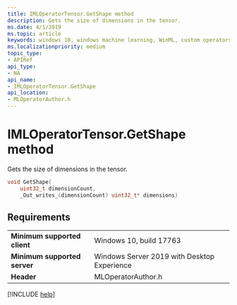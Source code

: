 ```yaml
---
title: IMLOperatorTensor.GetShape method
description: Gets the size of dimensions in the tensor.
ms.date: 4/1/2019
ms.topic: article
keywords: windows 10, windows machine learning, WinML, custom operators, GetShape
ms.localizationpriority: medium
topic_type:
- APIRef
api_type:
- NA
api_name:
- IMLOperatorTensor.GetShape
api_location:
- MLOperatorAuthor.h
---
```


# IMLOperatorTensor.GetShape method

Gets the size of dimensions in the tensor.

```cpp
void GetShape(
    uint32_t dimensionCount,
    _Out_writes_(dimensionCount) uint32_t* dimensions)
```

## Requirements

| | |
|-|-|
| **Minimum supported client** | Windows 10, build 17763 |
| **Minimum supported server** | Windows Server 2019 with Desktop Experience |
| **Header** | MLOperatorAuthor.h |

[!INCLUDE [help](../../includes/get-help.md)]
